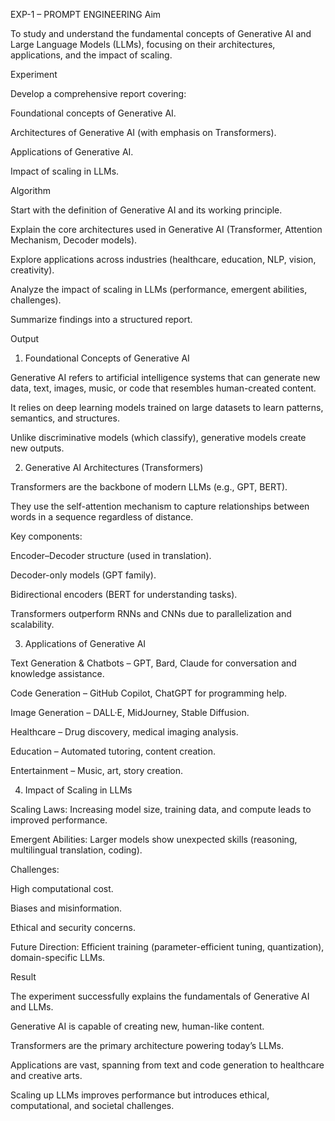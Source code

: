 EXP-1 – PROMPT ENGINEERING
Aim

To study and understand the fundamental concepts of Generative AI and Large Language Models (LLMs), focusing on their architectures, applications, and the impact of scaling.

Experiment

Develop a comprehensive report covering:

Foundational concepts of Generative AI.

Architectures of Generative AI (with emphasis on Transformers).

Applications of Generative AI.

Impact of scaling in LLMs.

Algorithm

Start with the definition of Generative AI and its working principle.

Explain the core architectures used in Generative AI (Transformer, Attention Mechanism, Decoder models).

Explore applications across industries (healthcare, education, NLP, vision, creativity).

Analyze the impact of scaling in LLMs (performance, emergent abilities, challenges).

Summarize findings into a structured report.

Output
1. Foundational Concepts of Generative AI

Generative AI refers to artificial intelligence systems that can generate new data, text, images, music, or code that resembles human-created content.

It relies on deep learning models trained on large datasets to learn patterns, semantics, and structures.

Unlike discriminative models (which classify), generative models create new outputs.

2. Generative AI Architectures (Transformers)

Transformers are the backbone of modern LLMs (e.g., GPT, BERT).

They use the self-attention mechanism to capture relationships between words in a sequence regardless of distance.

Key components:

Encoder–Decoder structure (used in translation).

Decoder-only models (GPT family).

Bidirectional encoders (BERT for understanding tasks).

Transformers outperform RNNs and CNNs due to parallelization and scalability.

3. Applications of Generative AI

Text Generation & Chatbots – GPT, Bard, Claude for conversation and knowledge assistance.

Code Generation – GitHub Copilot, ChatGPT for programming help.

Image Generation – DALL·E, MidJourney, Stable Diffusion.

Healthcare – Drug discovery, medical imaging analysis.

Education – Automated tutoring, content creation.

Entertainment – Music, art, story creation.

4. Impact of Scaling in LLMs

Scaling Laws: Increasing model size, training data, and compute leads to improved performance.

Emergent Abilities: Larger models show unexpected skills (reasoning, multilingual translation, coding).

Challenges:

High computational cost.

Biases and misinformation.

Ethical and security concerns.

Future Direction: Efficient training (parameter-efficient tuning, quantization), domain-specific LLMs.

Result

The experiment successfully explains the fundamentals of Generative AI and LLMs.

Generative AI is capable of creating new, human-like content.

Transformers are the primary architecture powering today’s LLMs.

Applications are vast, spanning from text and code generation to healthcare and creative arts.

Scaling up LLMs improves performance but introduces ethical, computational, and societal challenges.
